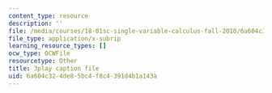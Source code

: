 ```yaml
---
content_type: resource
description: ''
file: /media/courses/18-01sc-single-variable-calculus-fall-2010/6a604c324de85bc4f8c4391d4b1a143a_kCPVBl953eY.srt
file_type: application/x-subrip
learning_resource_types: []
ocw_type: OCWFile
resourcetype: Other
title: 3play caption file
uid: 6a604c32-4de8-5bc4-f8c4-391d4b1a143a
---
```


